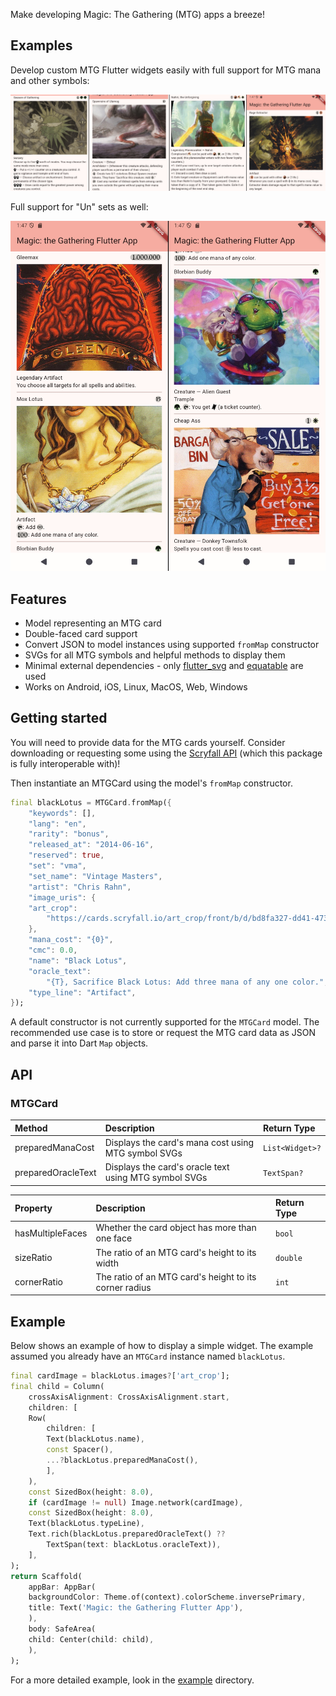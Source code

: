 Make developing Magic: The Gathering (MTG) apps a breeze!

## Examples

Develop custom MTG Flutter widgets easily with full support for MTG mana and other symbols:

![Image showing four example cards](screenshots/screenshot_1.jpg)

Full support for "Un" sets as well:

![Image showing four example "Un" set cards](screenshots/screenshot_2.jpg)

## Features

* Model representing an MTG card
* Double-faced card support
* Convert JSON to model instances using supported `fromMap` constructor
* SVGs for all MTG symbols and helpful methods to display them
* Minimal external dependencies - only [flutter_svg](https://pub.dev/packages/flutter_svg) and [equatable](https://pub.dev/packages/equatable) are used
* Works on Android, iOS, Linux, MacOS, Web, Windows

## Getting started

You will need to provide data for the MTG cards yourself. Consider downloading or requesting some using the [Scryfall API](https://scryfall.com/docs/api) (which this package is fully interoperable with)!

Then instantiate an MTGCard using the model's `fromMap` constructor.

```dart
final blackLotus = MTGCard.fromMap({
    "keywords": [],
    "lang": "en",
    "rarity": "bonus",
    "released_at": "2014-06-16",
    "reserved": true,
    "set": "vma",
    "set_name": "Vintage Masters",
    "artist": "Chris Rahn",
    "image_uris": {
    "art_crop":
        "https://cards.scryfall.io/art_crop/front/b/d/bd8fa327-dd41-4737-8f19-2cf5eb1f7cdd.jpg?1614638838",
    },
    "mana_cost": "{0}",
    "cmc": 0.0,
    "name": "Black Lotus",
    "oracle_text":
        "{T}, Sacrifice Black Lotus: Add three mana of any one color.",
    "type_line": "Artifact",
});
```

A default constructor is not currently supported for the `MTGCard` model. The recommended use case is to store or request the MTG card data as JSON and parse it into Dart `Map` objects.

## API

### MTGCard

| Method             | Description                                            | Return Type     |
| :----------------- | :----------------------------------------------------- | :-------------- |
| preparedManaCost   | Displays the card's mana cost using MTG symbol SVGs    | `List<Widget>?` |
| preparedOracleText | Displays the card's oracle text using MTG symbol SVGs  | `TextSpan?`     |

| Property           | Description                                            | Return Type     |
| :----------------- | :----------------------------------------------------- | :-------------- |
| hasMultipleFaces   | Whether the card object has more than one face         | `bool`          |
| sizeRatio          | The ratio of an MTG card's height to its width         | `double`        |
| cornerRatio        | The ratio of an MTG card's height to its corner radius | `int`           |

## Example

Below shows an example of how to display a simple widget. The example assumed you already have an `MTGCard` instance named `blackLotus`.

```dart
final cardImage = blackLotus.images?['art_crop'];
final child = Column(
    crossAxisAlignment: CrossAxisAlignment.start,
    children: [
    Row(
        children: [
        Text(blackLotus.name),
        const Spacer(),
        ...?blackLotus.preparedManaCost(),
        ],
    ),
    const SizedBox(height: 8.0),
    if (cardImage != null) Image.network(cardImage),
    const SizedBox(height: 8.0),
    Text(blackLotus.typeLine),
    Text.rich(blackLotus.preparedOracleText() ??
        TextSpan(text: blackLotus.oracleText)),
    ],
);
return Scaffold(
    appBar: AppBar(
    backgroundColor: Theme.of(context).colorScheme.inversePrimary,
    title: Text('Magic: the Gathering Flutter App'),
    ),
    body: SafeArea(
    child: Center(child: child),
    ),
);
```

For a more detailed example, look in the [example](example/) directory.
